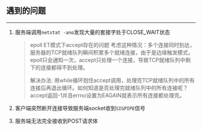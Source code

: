  ## 遇到的问题

---

1. 服务端调用`netstat -ano`发现大量的套接字处于CLOSE_WAIT状态

   > epoll ET模式下accept存在的问题
   > 考虑这种情况：多个连接同时到达，服务器的TCP就绪队列瞬间积累多个就绪连接，由于是边缘触发模式，epoll只会通知一次，accept只处理一个连接，导致TCP就绪队列中剩下的连接都得不到处理。
   >
   > 解决办法: 用while循环抱住accept调用，处理完TCP就绪队列中的所有连接后再退出循环。如何知道是否处理完就绪队列中的所有连接呢？accept返回-1并且errno设置为EAGAIN就表示所有连接都处理完。

2. 客户端突然断开连接导致服务端socket收到`SIGPIPE`信号

3. 服务端无法完全接收到POST请求体
